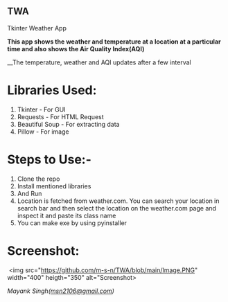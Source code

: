 ## TWA
Tkinter Weather App

**This app shows the weather and temperature at a location at a particular time and also shows the Air Quality Index(AQI)**

__The temperature, weather and AQI updates after a few interval

# Libraries Used:
1) Tkinter - For GUI
2) Requests - For HTML Request
3) Beautiful Soup - For extracting data
4) Pillow - For image

# Steps to Use:-
1) Clone the repo
2) Install mentioned libraries
3) And Run
4) Location is fetched from weather.com. You can search your location in search bar and then select the location on the weather.com page and inspect it and paste its class name
5) You can make exe by using pyinstaller

# Screenshot:
![]()
<img src="https://github.com/m-s-n/TWA/blob/main/Image.PNG" width="400" heigth="350" alt="Screenshot>

*Mayank Singh(msn2106@gmail.com)*
